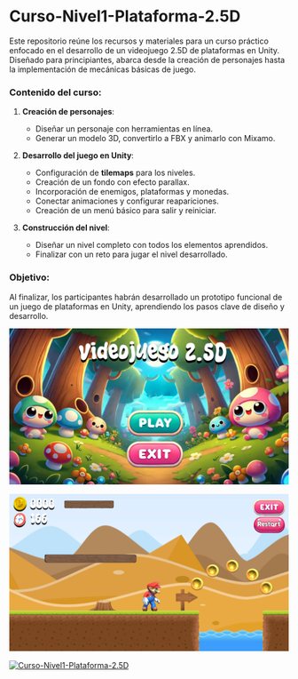 # Curso-Nivel1-Plataforma-2.5D

Este repositorio reúne los recursos y materiales para un curso práctico enfocado en el desarrollo de un videojuego 2.5D de plataformas en Unity. Diseñado para principiantes, abarca desde la creación de personajes hasta la implementación de mecánicas básicas de juego.  

### Contenido del curso:  
1. **Creación de personajes**:  
   - Diseñar un personaje con herramientas en línea.  
   - Generar un modelo 3D, convertirlo a FBX y animarlo con Mixamo.  

2. **Desarrollo del juego en Unity**:  
   - Configuración de **tilemaps** para los niveles.  
   - Creación de un fondo con efecto parallax.  
   - Incorporación de enemigos, plataformas y monedas.  
   - Conectar animaciones y configurar reapariciones.  
   - Creación de un menú básico para salir y reiniciar.  

3. **Construcción del nivel**:  
   - Diseñar un nivel completo con todos los elementos aprendidos.  
   - Finalizar con un reto para jugar el nivel desarrollado.  

### Objetivo:  
Al finalizar, los participantes habrán desarrollado un prototipo funcional de un juego de plataformas en Unity, aprendiendo los pasos clave de diseño y desarrollo.


![menu](/Plataforma-2.5D-2017/Assets/Scenes/miniaturas/menu.png "menu")

![juego](/Plataforma-2.5D-2017/Assets/Scenes/miniaturas/juego.png "juego")

[![Curso-Nivel1-Plataforma-2.5D](/CME/Assets/Scenes/miniaturas/juegoyt.jpg)](https://youtu.be/cGei1P7qAZ4)
